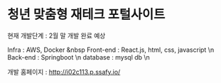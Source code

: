 # 청년 맞춤형 재테크 포털사이트

현재 개발단계 : 2월 말 개발 완료 예상

Infra : AWS, Docker &nbsp
Front-end : React.js, html, css, javascript \n
Back-end : Springboot \n
database : mysql db \n

개발 홈페이지 : http://i02c113.p.ssafy.io/
